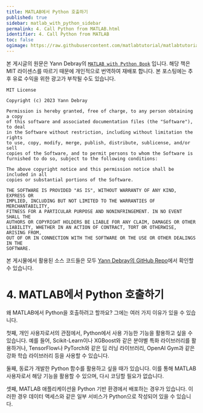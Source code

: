 ```yaml
---
title: MATLAB에서 Python 호출하기
published: true
sidebar: matlab_with_python_sidebar
permalink: 4. Call Python from MATLAB.html
identifier: 4. Call Python from MATLAB
toc: false
ogimage: https://raw.githubusercontent.com/matlabtutorial/matlabtutorial.github.io/main/images/MATLAB_with_Python_Book/ogimage.jpg
---
```


본 게시글의 원문은 Yann Debray의 [`MATLAB with Python Book`](https://github.com/yanndebray/matlab-with-python-book) 입니다. 해당 책은 MIT 라이센스를 따르기 때문에 개인적으로 번역하여 재배포 합니다. 본 포스팅에는 추후 유료 수익을 위한 광고가 부착될 수도 있습니다.

    MIT License

    Copyright (c) 2023 Yann Debray

    Permission is hereby granted, free of charge, to any person obtaining a copy
    of this software and associated documentation files (the "Software"), to deal
    in the Software without restriction, including without limitation the rights
    to use, copy, modify, merge, publish, distribute, sublicense, and/or sell
    copies of the Software, and to permit persons to whom the Software is
    furnished to do so, subject to the following conditions:

    The above copyright notice and this permission notice shall be included in all
    copies or substantial portions of the Software.

    THE SOFTWARE IS PROVIDED "AS IS", WITHOUT WARRANTY OF ANY KIND, EXPRESS OR
    IMPLIED, INCLUDING BUT NOT LIMITED TO THE WARRANTIES OF MERCHANTABILITY,
    FITNESS FOR A PARTICULAR PURPOSE AND NONINFRINGEMENT. IN NO EVENT SHALL THE
    AUTHORS OR COPYRIGHT HOLDERS BE LIABLE FOR ANY CLAIM, DAMAGES OR OTHER
    LIABILITY, WHETHER IN AN ACTION OF CONTRACT, TORT OR OTHERWISE, ARISING FROM,
    OUT OF OR IN CONNECTION WITH THE SOFTWARE OR THE USE OR OTHER DEALINGS IN THE
    SOFTWARE.

본 게시물에서 활용된 소스 코드들은 모두 [Yann Debray의 GitHub Repo](https://github.com/yanndebray/matlab-with-python-book)에서 확인할 수 있습니다.

# 4. MATLAB에서 Python 호출하기

왜 MATLAB에서 Python을 호출하려고 할까요? 그에는 여러 가지 이유가 있을 수 있습니다.

첫째, 개인 사용자로서의 관점에서, Python에서 사용 가능한 기능을 활용하고 싶을 수 있습니다. 예를 들어, Scikit-Learn이나 XGBoost와 같은 분야별 특화 라이브러리를 활용하거나, TensorFlow나 PyTorch와 같은 딥 러닝 라이브러리, OpenAI Gym과 같은 강화 학습 라이브러리 등을 사용할 수 있습니다.

둘째, 동료가 개발한 Python 함수를 활용하고 싶을 때가 있습니다. 이를 통해 MATLAB 사용자로서 해당 기능을 활용할 수 있으며, 다시 코딩할 필요가 없습니다.

셋째, MATLAB 애플리케이션을 Python 기반 환경에서 배포하는 경우가 있습니다. 이러한 경우 데이터 액세스와 같은 일부 서비스가 Python으로 작성되어 있을 수 있습니다.